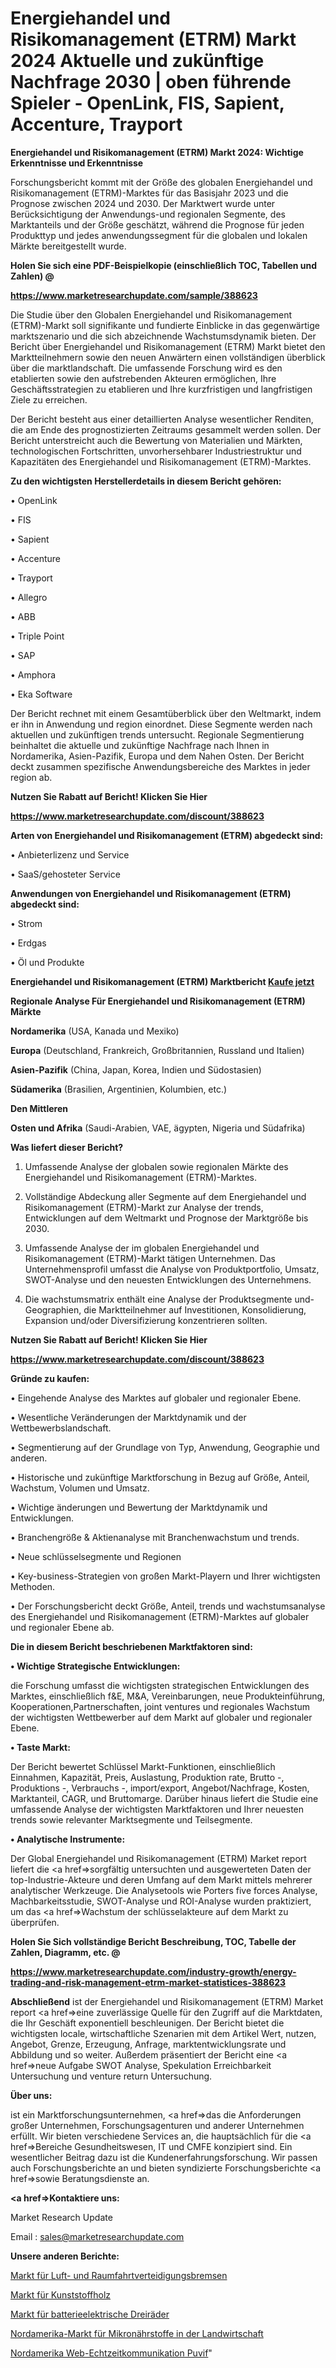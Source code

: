 # Energiehandel und Risikomanagement (ETRM) Markt 2024 Aktuelle und zukünftige Nachfrage 2030 | oben führende Spieler - OpenLink, FIS, Sapient, Accenture, Trayport

<strong>Energiehandel und Risikomanagement (ETRM) Markt 2024: Wichtige Erkenntnisse und Erkenntnisse</strong>

Forschungsbericht kommt mit der Größe des globalen Energiehandel und Risikomanagement (ETRM)-Marktes für das Basisjahr 2023 und die Prognose zwischen 2024 und 2030. Der Marktwert wurde unter Berücksichtigung der Anwendungs-und regionalen Segmente, des Marktanteils und der Größe geschätzt, während die Prognose für jeden Produkttyp und jedes anwendungssegment für die globalen und lokalen Märkte bereitgestellt wurde.



<strong>Holen Sie sich eine PDF-Beispielkopie (einschließlich TOC, Tabellen und Zahlen) @
</strong>

<strong><a href=https://www.marketresearchupdate.com/sample/388623>

<strong>https://www.marketresearchupdate.com/sample/388623</u></font></a></strong></strong>

Die Studie über den Globalen Energiehandel und Risikomanagement (ETRM)-Markt soll signifikante und fundierte Einblicke in das gegenwärtige marktszenario und die sich abzeichnende Wachstumsdynamik bieten. Der Bericht über Energiehandel und Risikomanagement (ETRM) Markt bietet den Marktteilnehmern sowie den neuen Anwärtern einen vollständigen überblick über die marktlandschaft. Die umfassende Forschung wird es den etablierten sowie den aufstrebenden Akteuren ermöglichen, Ihre Geschäftsstrategien zu etablieren und Ihre kurzfristigen und langfristigen Ziele zu erreichen.

Der Bericht besteht aus einer detaillierten Analyse wesentlicher Renditen, die am Ende des prognostizierten Zeitraums gesammelt werden sollen. Der Bericht unterstreicht auch die Bewertung von Materialien und Märkten, technologischen Fortschritten, unvorhersehbarer Industriestruktur und Kapazitäten des Energiehandel und Risikomanagement (ETRM)-Marktes.



<strong>Zu den wichtigsten Herstellerdetails in diesem Bericht gehören:</strong>

• OpenLink

• FIS

• Sapient

• Accenture

• Trayport

• Allegro

• ABB

• Triple Point

• SAP

• Amphora

• Eka Software

Der Bericht rechnet mit einem Gesamtüberblick über den Weltmarkt, indem er ihn in Anwendung und region einordnet. Diese Segmente werden nach aktuellen und zukünftigen trends untersucht. Regionale Segmentierung beinhaltet die aktuelle und zukünftige Nachfrage nach Ihnen in Nordamerika, Asien-Pazifik, Europa und dem Nahen Osten. Der Bericht deckt zusammen spezifische Anwendungsbereiche des Marktes in jeder region ab.



<strong>Nutzen Sie Rabatt auf Bericht! Klicken Sie Hier
</strong>

<strong><a href=https://www.marketresearchupdate.com/discount/388623>https://www.marketresearchupdate.com/discount/388623</b></u></font></strong></a>



<strong>Arten von Energiehandel und Risikomanagement (ETRM) abgedeckt sind:</strong>

• Anbieterlizenz und Service

• SaaS/gehosteter Service



<strong>Anwendungen von Energiehandel und Risikomanagement (ETRM) abgedeckt sind:</strong>

• Strom

• Erdgas

• Öl und Produkte



<strong>Energiehandel und Risikomanagement (ETRM) Marktbericht <a href=https://www.marketresearchupdate.com/buynow/388623>Kaufe jetzt</a></strong>



<strong>Regionale Analyse Für Energiehandel und Risikomanagement (ETRM) Märkte</strong>



<strong>Nordamerika</strong> (USA, Kanada und Mexiko)



<strong>Europa</strong> (Deutschland, Frankreich, Großbritannien, Russland und Italien)



<strong>Asien-Pazifik</strong> (China, Japan, Korea, Indien und Südostasien)



<strong>Südamerika</strong> (Brasilien, Argentinien, Kolumbien, etc.)



<strong>Den Mittleren</strong> 

<strong>Osten und Afrika</strong> (Saudi-Arabien, VAE, ägypten, Nigeria und Südafrika)



<strong>Was liefert dieser Bericht?</strong>

1. Umfassende Analyse der globalen sowie regionalen Märkte des Energiehandel und Risikomanagement (ETRM)-Marktes.

2. Vollständige Abdeckung aller Segmente auf dem Energiehandel und Risikomanagement (ETRM)-Markt zur Analyse der trends, Entwicklungen auf dem Weltmarkt und Prognose der Marktgröße bis 2030.

3. Umfassende Analyse der im globalen Energiehandel und Risikomanagement (ETRM)-Markt tätigen Unternehmen. Das Unternehmensprofil umfasst die Analyse von Produktportfolio, Umsatz, SWOT-Analyse und den neuesten Entwicklungen des Unternehmens.

4. Die wachstumsmatrix enthält eine Analyse der Produktsegmente und-Geographien, die Marktteilnehmer auf Investitionen, Konsolidierung, Expansion und/oder Diversifizierung konzentrieren sollten.



<strong>Nutzen Sie Rabatt auf Bericht! Klicken Sie Hier
</strong>

<strong><a href=https://www.marketresearchupdate.com/discount/388623>https://www.marketresearchupdate.com/discount/388623</b></u></font></strong></a>



<strong>Gründe zu kaufen:</strong>

• Eingehende Analyse des Marktes auf globaler und regionaler Ebene.

• Wesentliche Veränderungen der Marktdynamik und der Wettbewerbslandschaft.

• Segmentierung auf der Grundlage von Typ, Anwendung, Geographie und anderen.

• Historische und zukünftige Marktforschung in Bezug auf Größe, Anteil, Wachstum, Volumen und Umsatz.

• Wichtige änderungen und Bewertung der Marktdynamik und Entwicklungen.

• Branchengröße &amp; Aktienanalyse mit Branchenwachstum und trends.

• Neue schlüsselsegmente und Regionen

• Key-business-Strategien von großen Markt-Playern und Ihrer wichtigsten Methoden.

• Der Forschungsbericht deckt Größe, Anteil, trends und wachstumsanalyse des Energiehandel und Risikomanagement (ETRM)-Marktes auf globaler und regionaler Ebene ab.



<strong>Die in diesem Bericht beschriebenen Marktfaktoren sind:</strong>



<strong>• Wichtige Strategische Entwicklungen:</strong>

die Forschung umfasst die wichtigsten strategischen Entwicklungen des Marktes, einschließlich f&amp;E, M&amp;A, Vereinbarungen, neue Produkteinführung, Kooperationen,Partnerschaften, joint ventures und regionales Wachstum der wichtigsten Wettbewerber auf dem Markt auf globaler und regionaler Ebene.



<strong>• Taste Markt:</strong>

Der Bericht bewertet Schlüssel Markt-Funktionen, einschließlich Einnahmen, Kapazität, Preis, Auslastung, Produktion rate, Brutto -, Produktions -, Verbrauchs -, import/export, Angebot/Nachfrage, Kosten, Marktanteil, CAGR, und Bruttomarge. Darüber hinaus liefert die Studie eine umfassende Analyse der wichtigsten Marktfaktoren und Ihrer neuesten trends sowie relevanter Marktsegmente und Teilsegmente.



<strong>• Analytische Instrumente:</strong>

Der Global Energiehandel und Risikomanagement (ETRM) Market report liefert die <a href=>sorgf</a>ältig untersuchten und ausgewerteten Daten der top-Industrie-Akteure und deren Umfang auf dem Markt mittels mehrerer analytischer Werkzeuge. Die Analysetools wie Porters five forces Analyse, Machbarkeitsstudie, SWOT-Analyse und ROI-Analyse wurden praktiziert, um das <a href=>Wachstum</a> der schlüsselakteure auf dem Markt zu überprüfen.



<strong>Holen Sie Sich vollständige Bericht Beschreibung, TOC, Tabelle der Zahlen, Diagramm, etc. @ </strong>

<strong><a href=https://www.marketresearchupdate.com/industry-growth/energy-trading-and-risk-management-etrm-market-statistices-388623>https://www.marketresearchupdate.com/industry-growth/energy-trading-and-risk-management-etrm-market-statistices-388623</a></font></strong>



<strong>Abschließend</strong> ist der Energiehandel und Risikomanagement (ETRM) Market report <a href=>eine</a> zuverlässige Quelle für den Zugriff auf die Marktdaten, die Ihr Geschäft exponentiell beschleunigen. Der Bericht bietet die wichtigsten locale, wirtschaftliche Szenarien mit dem Artikel Wert, nutzen, Angebot, Grenze, Erzeugung, Anfrage, marktentwicklungsrate und Abbildung und so weiter. Außerdem präsentiert der Bericht eine <a href=>neue</a> Aufgabe SWOT Analyse, Spekulation Erreichbarkeit Untersuchung und venture return Untersuchung.



<strong>Über uns:</strong>

 ist ein Marktforschungsunternehmen, <a href=>das</a> die Anforderungen großer Unternehmen, Forschungsagenturen und anderer Unternehmen erfüllt. Wir bieten verschiedene Services an, die hauptsächlich für die <a href=>Bereiche</a> Gesundheitswesen, IT und CMFE konzipiert sind. Ein wesentlicher Beitrag dazu ist die Kundenerfahrungsforschung. Wir passen auch Forschungsberichte an und bieten syndizierte Forschungsberichte <a href=>sowie</a> Beratungsdienste an.



<strong><a href=>Kontaktiere uns:</a></strong>

Market Research Update

Email : sales@marketresearchupdate.com



<strong>Unsere anderen Berichte:</strong>

<a href=https://www.linkedin.com/pulse/aerospace-defense-brakes-market-2023-trends>Markt für Luft- und Raumfahrtverteidigungsbremsen</a>

<a href=https://www.linkedin.com/pulse/plastic-lumber-market-report-2023-top-company>Markt für Kunststoffholz</a>

<a href=https://www.linkedin.com/pulse/battery-electric-three-wheelers-market-outlooks>Markt für batterieelektrische Dreiräder</a>

<a href=https://www.linkedin.com/pulse/north-america-agriculture-micronutrients-market>Nordamerika-Markt für Mikronährstoffe in der Landwirtschaft</a>

<a href=https://www.linkedin.com/pulse/north-america-web-real-time-communication-puvif/>Nordamerika Web-Echtzeitkommunikation Puvif</a>"
